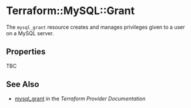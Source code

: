 # Terraform::MySQL::Grant

The ``mysql_grant`` resource creates and manages privileges given to
a user on a MySQL server.

## Properties

TBC

## See Also

* [mysql_grant](https://www.terraform.io/docs/providers/mysql/r/grant.html) in the _Terraform Provider Documentation_